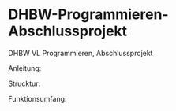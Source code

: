 # DHBW-Programmieren-Abschlussprojekt
DHBW VL Programmieren, Abschlussprojekt

Anleitung:

Strucktur:

Funktionsumfang:
